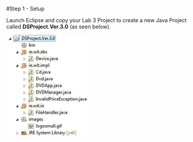 #Step 1 - Setup

Launch Eclipse and copy your Lab 3 Project to create a new Java Project called <c1><b>DSProject.Ver.3.0</b></c1> (as seen below).

![](../img/lab04a.jpg)